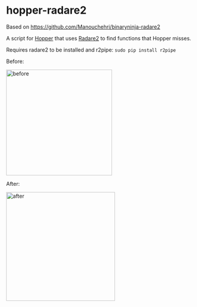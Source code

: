 # hopper-radare2

Based on https://github.com/Manouchehri/binaryninja-radare2

A script for [Hopper](https://www.hopperapp.com/) that uses [Radare2](https://radare.org) to find functions that Hopper misses.

Requires radare2 to be installed and r2pipe: `sudo pip install r2pipe`

Before:

<img width="285" alt="before" src="https://cloud.githubusercontent.com/assets/1418260/23881030/a2ab8b3e-08ab-11e7-89a2-1f31ef292215.png">

After:

<img width="293" alt="after" src="https://cloud.githubusercontent.com/assets/1418260/23880997/692d595a-08ab-11e7-82e3-eb2746e6f420.png">
